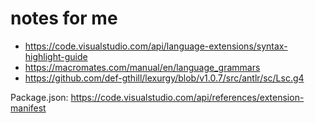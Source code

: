 # notes for me

* <https://code.visualstudio.com/api/language-extensions/syntax-highlight-guide>
* <https://macromates.com/manual/en/language_grammars>
* <https://github.com/def-gthill/lexurgy/blob/v1.0.7/src/antlr/sc/Lsc.g4>

Package.json: <https://code.visualstudio.com/api/references/extension-manifest>
